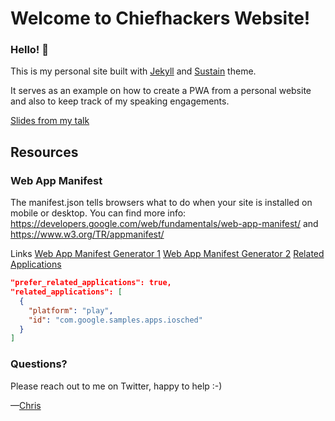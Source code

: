 # Welcome to Chiefhackers Website!

### Hello! :wave:

This is my personal site built with [Jekyll](https://jekyllrb.com/) and [Sustain](https://github.com/jekyller/sustain/) theme.

It serves as an example on how to create a PWA from a personal website and also to keep track of my speaking engagements.

[Slides from my talk](https://tinyurl.com/ydcxx3ne)

## Resources

### Web App Manifest

The manifest.json tells browsers what to do when your site is installed on mobile or desktop. You can find more info: https://developers.google.com/web/fundamentals/web-app-manifest/ and https://www.w3.org/TR/appmanifest/

Links
[Web App Manifest Generator 1](https://app-manifest.firebaseapp.com/)
[Web App Manifest Generator 2](https://tomitm.github.io/appmanifest/)
[Related Applications](https://developers.google.com/web/fundamentals/app-install-banners/native)

```json
"prefer_related_applications": true,
"related_applications": [
  {
    "platform": "play",
    "id": "com.google.samples.apps.iosched"
  }
]
```

### Questions?

Please reach out to me on Twitter, happy to help :-)

—[Chris](https://twitter.com/chiefcll)

